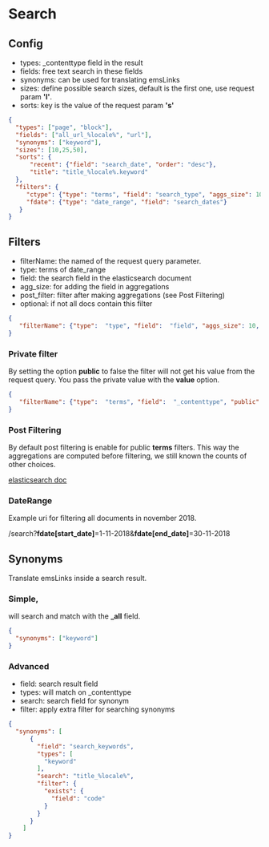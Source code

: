 # Search

## Config

- types: _contenttype field in the result
- fields: free text search in these fields
- synonyms: can be used for translating emsLinks
- sizes: define possible search sizes, default is the first one, use request param **'l'**.
- sorts: key is the value of the request param **'s'**

````json
{
  "types": ["page", "block"],
  "fields": ["all_url_%locale%", "url"],
  "synonyms": ["keyword"],
  "sizes": [10,25,50],
  "sorts": {
      "recent": {"field": "search_date", "order": "desc"},
      "title": "title_%locale%.keyword"
  },
  "filters": {
     "ctype": {"type": "terms", "field": "search_type", "aggs_size": 10},
     "fdate": {"type": "date_range", "field": "search_dates"}
   }
}  
````

## Filters

- filterName: the named of the request query parameter.
- type: terms of date_range
- field: the search field in the elasticsearch document
- agg_size: for adding the field in aggregations
- post_filter: filter after making aggregations (see Post Filtering)
- optional: if not all docs contain this filter
````json
{
   "filterName": {"type":  "type", "field":  "field", "aggs_size": 10, "post_filter":  true, "optional":  true}
}
````

### Private filter

By setting the option **public** to false the filter will not get his value from the request query.
You pass the private value with the **value** option.
````json
{
   "filterName": {"type":  "terms", "field":  "_contenttype", "public":  false, "value":  ["page"]}
}
````

### Post Filtering

By default post filtering is enable for public **terms** filters. This way the aggregations are computed before filtering,
we still known the counts of other choices.

[elasticsearch doc](https://www.elastic.co/guide/en/elasticsearch/reference/current/search-request-post-filter.html)

### DateRange 

Example uri for filtering all documents in november 2018.

/search?**fdate[start_date]**=1-11-2018&**fdate[end_date]**=30-11-2018

## Synonyms

Translate emsLinks inside a search result.

### Simple, 

will search and match with the **_all** field.
````json
{
  "synonyms": ["keyword"]
}
````

### Advanced

- field: search result field
- types: will match on _contenttype
- search: search field for synonym
- filter: apply extra filter for searching synonyms
````json
{
  "synonyms": [
      {
        "field": "search_keywords",
        "types": [
          "keyword"
        ],
        "search": "title_%locale%",
        "filter": {
          "exists": {
            "field": "code"
          }
        }
      }
    ]
}
````

